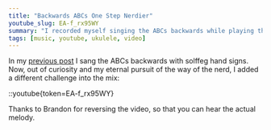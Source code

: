 ```yaml
---
title: "Backwards ABCs One Step Nerdier"
youtube_slug: EA-f_rx95WY
summary: "I recorded myself singing the ABCs backwards while playing the ukulele."
tags: [music, youtube, ukulele, video]
---
```


In my [previous post](/blog/the-abcs-backwards/) I sang the ABCs backwards with solffeg hand signs. Now, out of curiosity and my eternal pursuit of the way of the nerd, I added a different challenge into the mix:

::youtube{token=EA-f_rx95WY}

Thanks to Brandon for reversing the video, so that you can hear the actual melody.
